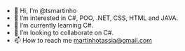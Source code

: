 - 👋 Hi, I’m @tsmartinho
- 👀 I’m interested in C#, POO, .NET, CSS, HTML and JAVA.
- 🌱 I’m currently learning C#.
- 💞️ I’m looking to collaborate on C#.
- 📫 How to reach me martinhotassia@gmail.com

<!---
tsmartinho/tsmartinho is a ✨ special ✨ repository because its `README.md` (this file) appears on your GitHub profile.
You can click the Preview link to take a look at your changes.
--->
